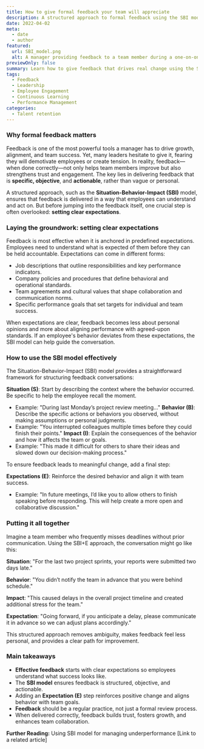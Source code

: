 ```yaml
---
title: How to give formal feedback your team will appreciate
description: A structured approach to formal feedback using the SBI model can help managers provide clear, constructive, and motivating feedback.
date: 2022-04-02
meta:
  - date
  - author
featured:
  url: SBI_model.png
  alt: A manager providing feedback to a team member during a one-on-one meeting
previewOnly: false
summary: Learn how to give feedback that drives real change using the Situation-Behavior-Impact (SBI) model and clear expectations.
tags:
  - Feedback
  - Leadership
  - Employee Engagement
  - Continuous Learning
  - Performance Management
categories:
  - Talent retention
---
```


### Why formal feedback matters

Feedback is one of the most powerful tools a manager has to drive growth, alignment, and team success. Yet, many leaders hesitate to give it, fearing they will demotivate employees or create tension. In reality, feedback—when done correctly—not only helps team members improve but also strengthens trust and engagement. The key lies in delivering feedback that is **specific, objective**, and **actionable**, rather than vague or personal.

A structured approach, such as the **Situation-Behavior-Impact (SBI)** model, ensures that feedback is delivered in a way that employees can understand and act on. But before jumping into the feedback itself, one crucial step is often overlooked: **setting clear expectations**.

### Laying the groundwork: setting clear expectations

Feedback is most effective when it is anchored in predefined expectations. Employees need to understand what is expected of them before they can be held accountable. Expectations can come in different forms:

- Job descriptions that outline responsibilities and key performance indicators.
- Company policies and procedures that define behavioral and operational standards.
- Team agreements and cultural values that shape collaboration and communication norms.
- Specific performance goals that set targets for individual and team success.

When expectations are clear, feedback becomes less about personal opinions and more about aligning performance with agreed-upon standards. If an employee's behavior deviates from these expectations, the SBI model can help guide the conversation.

### How to use the SBI model effectively

The Situation-Behavior-Impact (SBI) model provides a straightforward framework for structuring feedback conversations:

**Situation (S)**: Start by describing the context where the behavior occurred. Be specific to help the employee recall the moment.
  - Example: "During last Monday’s project review meeting…"
**Behavior (B)**: Describe the specific actions or behaviors you observed, without making assumptions or personal judgments.
  - Example: "You interrupted colleagues multiple times before they could finish their points."
**Impact (I)**: Explain the consequences of the behavior and how it affects the team or goals.
  - Example: "This made it difficult for others to share their ideas and slowed down our decision-making process."

To ensure feedback leads to meaningful change, add a final step:

**Expectations (E)**: Reinforce the desired behavior and align it with team success.
  - Example: "In future meetings, I’d like you to allow others to finish speaking before responding. This will help create a more open and collaborative discussion."

### Putting it all together

Imagine a team member who frequently misses deadlines without prior communication. Using the SBI+E approach, the conversation might go like this:

**Situation**: "For the last two project sprints, your reports were submitted two days late."

**Behavior**: "You didn’t notify the team in advance that you were behind schedule."

**Impact**: "This caused delays in the overall project timeline and created additional stress for the team."

**Expectation**: "Going forward, if you anticipate a delay, please communicate it in advance so we can adjust plans accordingly."

This structured approach removes ambiguity, makes feedback feel less personal, and provides a clear path for improvement.

### Main takeaways

- **Effective feedback** starts with clear expectations so employees understand what success looks like.
- The **SBI model** ensures feedback is structured, objective, and actionable.
- Adding an **Expectation (E)** step reinforces positive change and aligns behavior with team goals.
- **Feedback** should be a regular practice, not just a formal review process.
- When delivered correctly, feedback builds trust, fosters growth, and enhances team collaboration.

**Further Reading:** Using SBI model for managing underperformance [Link to a related article]
